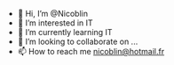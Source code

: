 - 👋 Hi, I’m @Nicoblin
- 👀 I’m interested in IT
- 🌱 I’m currently learning IT
- 💞️ I’m looking to collaborate on ...
- 📫 How to reach me nicoblin@hotmail.fr

<!---
Nicoblin/Nicoblin is a ✨ special ✨ repository because its `README.md` (this file) appears on your GitHub profile.
You can click the Preview link to take a look at your changes.
--->
